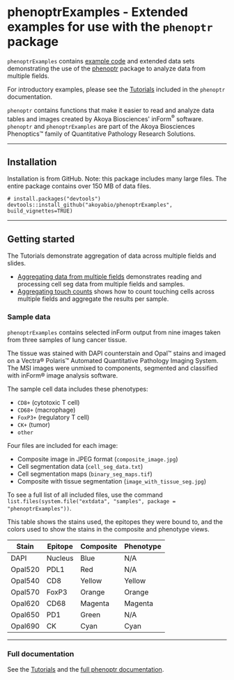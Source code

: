# phenoptrExamples - Extended examples for use with the `phenoptr` package

<style type="text/css">
img { 
  border: none;
}
table {
    width: auto !important;
}
</style>

`phenoptrExamples` contains 
[example code](https://akoyabio.github.io/phenoptrExamples/articles/index.html) 
and extended data sets demonstrating
the use of the [phenoptr](http://akoyabio.github.io/phenoptr) package to
analyze data from multiple fields. 

<div class="panel panel-default"><div class="panel-body">
For introductory examples, please see
the
<a href="https://akoyabio.github.io/phenoptr/articles/index.html">Tutorials</a>
included in the <code>phenoptr</code> documentation.</div></div>

`phenoptr` contains functions that make it easier to read and analyze data tables
and images created by Akoya Biosciences' inForm<sup>&reg;</sup> software.
`phenoptr` and `phenoptrExamples` are part of the Akoya Biosciences Phenoptics&trade;
family of
Quantitative Pathology Research Solutions.

----

## Installation

Installation is from GitHub. Note: this package includes many large files.
The entire package contains over 150 MB of data files.

```
# install.packages("devtools")
devtools::install_github("akoyabio/phenoptrExamples", build_vignettes=TRUE)
```

----

## Getting started

The Tutorials demonstrate aggregation of data across multiple fields and slides.

- [Aggregating data from multiple fields](https://akoyabio.github.io/phenoptrExamples/articles/aggregation.html)
demonstrates reading and processing cell seg data from multiple fields and samples.
- [Aggregating touch counts](https://akoyabio.github.io/phenoptrExamples/articles/count_touches.html) shows how to count touching cells across multiple fields and aggregate
the results per sample.

### Sample data

`phenoptrExamples` contains selected inForm output from nine images taken
from three samples of lung cancer tissue.

The tissue was stained with DAPI counterstain and Opal™ stains
and imaged on a 
Vectra® Polaris™ Automated Quantitative Pathology Imaging System.
The MSI images were unmixed to components, segmented and classified
with inForm® image analysis software. 

The sample cell data includes these phenotypes:

- `CD8+` (cytotoxic T cell)
- `CD68+` (macrophage)
- `FoxP3+` (regulatory T cell)
- `CK+` (tumor)
- `other`

Four files are included for each image:

- Composite image in JPEG format (`composite_image.jpg`)
- Cell segmentation data (`cell_seg_data.txt`)
- Cell segmentation maps (`binary_seg_maps.tif`)
- Composite with tissue segmentation (`image_with_tissue_seg.jpg`)

To see a full list of all included files, use the command
`list.files(system.file("extdata", "samples", package = "phenoptrExamples"))`.

This table shows the stains used, the epitopes they were bound to,
and the colors used to show the stains in the composite and phenotype views.

Stain   | Epitope | Composite | Phenotype
--------|---------|-----------|----------
DAPI    | Nucleus | Blue      | N/A
Opal520 | PDL1    | Red       | N/A
Opal540 | CD8     | Yellow    | Yellow
Opal570 | FoxP3   | Orange    | Orange
Opal620 | CD68    | Magenta   | Magenta
Opal650 | PD1     | Green     | N/A
Opal690 | CK      | Cyan      | Cyan

----

### Full documentation

See the
[Tutorials](https://akoyabio.github.io/phenoptrExamples/articles/index.html)
and the 
[full phenoptr documentation](http://akoyabio.github.io/phenoptr).
